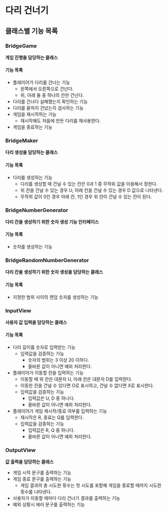 # 다리 건너기

## 클래스별 기능 목록
### BridgeGame
<B>게임 진행을 담당하는 클래스</B>
#### 기능 목록
- 플레이어가 다리를 건너는 기능
  - 왼쪽에서 오른쪽으로 건넌다.
  - 위, 아래 둘 중 하나의 칸만 건넌다.
- 다리를 건너다 실패했는지 확인하는 기능
- 다리를 끝까지 건넜는지 검사하는 기능
- 게임을 재시작하는 기능
    - 재시작해도 처음에 만든 다리를 재사용한다.
- 게임을 종료하는 기능

### BridgeMaker
<B>다리 생성을 담당하는 클래스</B>
#### 기능 목록
- 다리를 생성하는 기능
    - 다리를 생성할 때 건널 수 있는 칸은 0과 1 중 무작위 값을 이용해서 정한다.
    - 위 칸을 건널 수 있는 경우 U, 아래 칸을 건널 수 있는 경우 D 값으로 나타낸다.
    - 무작위 값이 0인 경우 아래 칸, 1인 경우 위 칸이 건널 수 있는 칸이 된다.

### BridgeNumberGenerator
<B>다리 칸을 생성하기 위한 숫자 생성 기능 인터페이스</B>
#### 기능 목록
- 숫자를 생성하는 기능

### BridgeRandomNumberGenerator
<B>다리 칸을 생성하기 위한 숫자 생성을 담당하는 클래스</B>
#### 기능 목록
- 지정한 범위 사이의 랜덤 숫자를 생성하는 기능

### InputView
<B>사용자 값 입력을 담당하는 클래스</B>
#### 기능 목록
- 다리 길이를 숫자로 입력받는 기능
    - 입력값을 검증하는 기능
        - 숫자의 범위는 3 이상 20 이하다.
        - 올바른 값이 아니면 예외 처리한다.
- 플레이어가 이동할 칸을 입력하는 기능
    - 이동할 때 위 칸은 대문자 U, 아래 칸은 대문자 D를 입력한다.
    - 이동한 칸을 건널 수 있다면 O로 표시하고, 건널 수 없다면 X로 표시한다.
    - 입력값을 검증하는 기능
        - 입력값은 U, D 중 하나다.
        - 올바른 값이 아니면 예외 처리한다.
- 플레이어가 게임 재시작/종료 여부를 입력하는 기능
    - 재시작은 R, 종료는 Q를 입력한다.
    - 입력값을 검증하는 기능
        - 입력값은 R, Q 중 하나다.
        - 올바른 값이 아니면 예외 처리한다.

### OutputView
<B>값 출력을 담당하는 클래스</B>
- 게임 시작 문구를 출력하는 기능
- 게임 종료 문구를 출력하는 기능
    - 게임 결과의 총 시도한 횟수는 첫 시도를 포함해 게임을 종료할 때까지 시도한 횟수를 나타낸다.
- 사용자가 이동할 때마다 다리 건너기 결과를 출력하는 기능
- 예외 상황시 에러 문구를 출력하는 기능